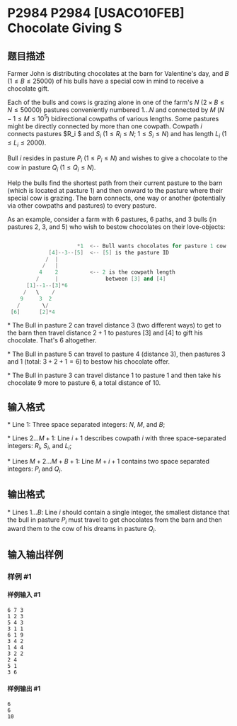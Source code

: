# P2984 P2984 [USACO10FEB] Chocolate Giving S

## 题目描述

Farmer John is distributing chocolates at the barn for Valentine's day, and $B$ ($1 \le B \le 25000$) of his bulls have a special cow in mind to receive a chocolate gift.

Each of the bulls and cows is grazing alone in one of the farm's $N$ ($2\times B \le N \le 50000$) pastures conveniently numbered $1\dots N$ and connected by $M$ ($N-1 \le M \le 10^5$) bidirectional cowpaths of various lengths. Some pastures might be directly connected by more than one cowpath. Cowpath $i$ connects pastures $R_i $ and $S_i$ ($1 \le R_i \le N$; $1 \le S_i \le N$) and has length $L_i$ ($1 \le L_i \le 2000$).

Bull $i$ resides in pasture $P_i$ ($1 \le P_i \le N$) and wishes to give a chocolate to the cow in pasture $Q_i$ ($1 \le Q_i \le N$).

Help the bulls find the shortest path from their current pasture to the barn (which is located at pasture $1$) and then onward to the pasture where their special cow is grazing. The barn connects, one way or another (potentially via other cowpaths and pastures) to every pasture.

As an example, consider a farm with $6$ pastures, $6$ paths, and $3$ bulls (in pastures $2$, $3$, and $5$) who wish to bestow chocolates on their love-objects:

```cpp

                      *1  <-- Bull wants chocolates for pasture 1 cow
             [4]--3--[5]  <-- [5] is the pasture ID
            /  |
           /   |
          4    2          <-- 2 is the cowpath length
         /     |               between [3] and [4]
      [1]--1--[3]*6
     /   \    /
    9     3  2
   /       \/
 [6]      [2]*4
```
\* The Bull in pasture $2$ can travel distance $3$ (two different ways) to get to the barn then travel distance $2+1$ to pastures $[3]$ and $[4]$ to gift his chocolate. That's $6$ altogether.

\* The Bull in pasture $5$ can travel to pasture $4$ (distance $3$), then pastures $3$ and $1$ (total: $3 + 2 + 1 = 6$) to bestow his chocolate offer.

\* The Bull in pasture $3$ can travel distance $1$ to pasture $1$ and then take his chocolate $9$ more to pasture $6$, a total distance of $10$.

## 输入格式

\* Line $1$: Three space separated integers: $N$, $M$, and $B$;

\* Lines $2\dots M+1$: Line $i+1$ describes cowpath $i$ with three space-separated integers: $R_i$, $S_i$, and $L_i$;

\* Lines $M+2\dots M+B+1$: Line $M+i+1$ contains two space separated integers: $P_i$ and $Q_i$.

## 输出格式

\* Lines $1\dots B$: Line $i$ should contain a single integer, the smallest distance that the bull in pasture $P_i$ must travel to get chocolates from the barn and then award them to the cow of his dreams in pasture $Q_i$.

## 输入输出样例

### 样例 #1

#### 样例输入 #1

```
6 7 3 
1 2 3 
5 4 3 
3 1 1 
6 1 9 
3 4 2 
1 4 4 
3 2 2 
2 4 
5 1 
3 6
```

#### 样例输出 #1

```
6 
6 
10
```
